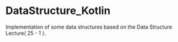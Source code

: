 # DataStructure_Kotlin
Implementation of some data structures based on the Data Structure Lecture( 25 - 1 ).
